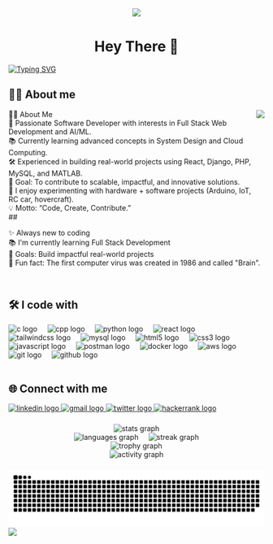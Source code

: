 <div align="center">
  <img height="450" src="https://github.com/dhruvjindal007/dhruvjindal007/anim.gif"  />
</div>

<div align="center">
<h1 align="center">Hey There 👋</h1>
</div>

[![Typing SVG](https://readme-typing-svg.demolab.com?font=Fira+Code&weight=550&pause=1000&color=FFFFFF&center=true&vCenter=true&random=false&width=536&height=61&lines=I'm+Dhruv+Jindal+and+I'm+a+Software+Developer)](https://git.io/typing-svg)
##

<h2 align="left">👩‍💻 About me</h2> <img height="200" align="right" src="https://github.com/dhruvjindal007/dhruvjindal007code.gif"   />
👨‍💻 About Me<br>
🚀 Passionate Software Developer with interests in Full Stack Web Development and AI/ML.<br>
📚 Currently learning advanced concepts in System Design and Cloud Computing.<br>
🛠️ Experienced in building real-world projects using React, Django, PHP, MySQL, and MATLAB.<br>
🎯 Goal: To contribute to scalable, impactful, and innovative solutions.<br>
🔬 I enjoy experimenting with hardware + software projects (Arduino, IoT, RC car, hovercraft).<br>
💡 Motto: “Code, Create, Contribute.”<br>
##
<p align="left">✨ Always new to coding<br>📚 I'm currently learning Full Stack Development<br>🎯 Goals: Build impactful real-world projects<br>🎲 Fun fact: The first computer virus was created in 1986 and called "Brain".</p> 

<br>

###

<h2 align="left">🛠️ I code with</h2>

<div align="left">
  <img src="https://skillicons.dev/icons?i=c" height="40" alt="c logo" />
  <img width="12" />
  <img src="https://cdn.jsdelivr.net/gh/devicons/devicon/icons/cpp/cpp-original.svg" height="40" alt="cpp logo" />
  <img width="12" />
  <img src="https://cdn.jsdelivr.net/gh/devicons/devicon/icons/python/python-original.svg" height="40" alt="python logo" />
  <img width="12" />
  <img src="https://cdn.jsdelivr.net/gh/devicons/devicon/icons/react/react-original.svg" height="40" alt="react logo" />
  <img width="12" />
  <img src="https://cdn.simpleicons.org/tailwindcss/06B6D4" height="40" alt="tailwindcss logo" />
  <img width="12" />
  <img src="https://cdn.jsdelivr.net/gh/devicons/devicon/icons/mysql/mysql-original.svg" height="40" alt="mysql logo" />
  <img width="12" />
  <img src="https://cdn.jsdelivr.net/gh/devicons/devicon/icons/html5/html5-original.svg" height="40" alt="html5 logo" />
  <img width="12" />
  <img src="https://cdn.jsdelivr.net/gh/devicons/devicon/icons/css3/css3-original.svg" height="40" alt="css3 logo" />
  <img width="12" />
  <img src="https://skillicons.dev/icons?i=js" height="40" alt="javascript logo" />
  <img width="12" />
  <img src="https://cdn.simpleicons.org/postman/FF6C37" height="40" alt="postman logo" />
  <img width="12" />
  <img src="https://cdn.simpleicons.org/docker/2496ED" height="40" alt="docker logo" />
  <img width="12" />
  <img src="https://skillicons.dev/icons?i=aws" height="40" alt="aws logo" />
  <img width="12" />
  <img src="https://cdn.simpleicons.org/git/F05032" height="40" alt="git logo" />
  <img width="12" />
  <img src="https://skillicons.dev/icons?i=github" height="40" alt="github logo" />
</div>
<br>

##

<h2 align="left">🌐 Connect with me</h2>

<div align="left">
  <a href="https://www.linkedin.com/in/dhruvjindal007" target="_blank">
    <img src="https://raw.githubusercontent.com/maurodesouza/profile-readme-generator/master/src/assets/icons/social/linkedin/default.svg" width="50" height="30" alt="linkedin logo" />
  </a>
  <a href="mailto:dhruvjindal007@gmail.com" target="_blank">
    <img src="https://raw.githubusercontent.com/maurodesouza/profile-readme-generator/master/src/assets/icons/social/gmail/default.svg" width="50" height="30" alt="gmail logo" />
  </a>
  <a href="https://x.com/dhruvjindal007" target="_blank">
    <img src="https://raw.githubusercontent.com/maurodesouza/profile-readme-generator/master/src/assets/icons/social/twitter/default.svg" width="50" height="30" alt="twitter logo" />
  </a>
  <a href="https://www.hackerrank.com/profile/dhruvjindal007" target="_blank">
    <img src="https://raw.githubusercontent.com/maurodesouza/profile-readme-generator/master/src/assets/icons/social/hackerrank/default.svg" width="50" height="30" alt="hackerrank logo" />
  </a>
</div>

###

<div align="center">
  <img src="https://github-readme-stats.vercel.app/api?username=dhruvjindal007&hide_title=false&hide_rank=false&show_icons=true&include_all_commits=true&count_private=true&disable_animations=false&theme=vue-dark&locale=en&hide_border=true&order=1" height="170" alt="stats graph" />
  <br>
  <img src="https://github-readme-stats.vercel.app/api/top-langs?username=dhruvjindal007&locale=en&hide_title=false&layout=compact&card_width=350&langs_count=5&theme=vue-dark&hide_border=true&order=2" height="160" alt="languages graph" />
  &nbsp;&nbsp;&nbsp;
  <img src="https://streak-stats.demolab.com?user=dhruvjindal007&locale=en&mode=daily&theme=vue-dark&hide_border=true&border_radius=5&order=3" height="160" alt="streak graph" />
  <br>
  <img src="https://github-profile-trophy.vercel.app?username=dhruvjindal007&theme=dracula&column=-1&row=2&margin-w=10&margin-h=0&no-bg=true&no-frame=true&order=4" height="150" alt="trophy graph" />
  <br>
  <img src="https://github-readme-activity-graph.vercel.app/graph?username=dhruvjindal007&radius=16&theme=react&area=true&order=5&hide_border=true&hide_title=true" height="300" alt="activity graph" />
</div>

###

<img alt="snake eating my contributions" src="https://raw.githubusercontent.com/salesp07/salesp07/output/github-contribution-grid-snake.svg" />

<img align="left" src="https://visitor-badge.laobi.icu/badge?page_id=dhruvjindal007.dhruvjindal007&left_color=chocolate&right_color=dimgray"  />

